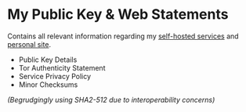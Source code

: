 # My Public Key & Web Statements

Contains all relevant information regarding my [self-hosted services](https://masontuckett.xyz/services/) and [personal site](https://github.com/masontuckett.xyz/). 

- Public Key Details
- Tor Authenticity Statement
- Service Privacy Policy
- Minor Checksums

_(Begrudgingly using SHA2-512 due to interoperability concerns)_

